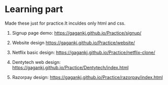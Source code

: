 # Learning part
Made these just for practice.It inculdes only html and css.

1. Signup page demo:
https://gagankj.github.io/Practice/signup/

2. Website design
https://gagankj.github.io/Practice/website/

3. Netflix basic design:
https://gagankj.github.io/Practice/netflix-clone/

4. Dentytech web design:
https://gagankj.github.io/Practice/Dentytech/index.html

5. Razorpay design:
https://gagankj.github.io/Practice/razorpay/index.html
